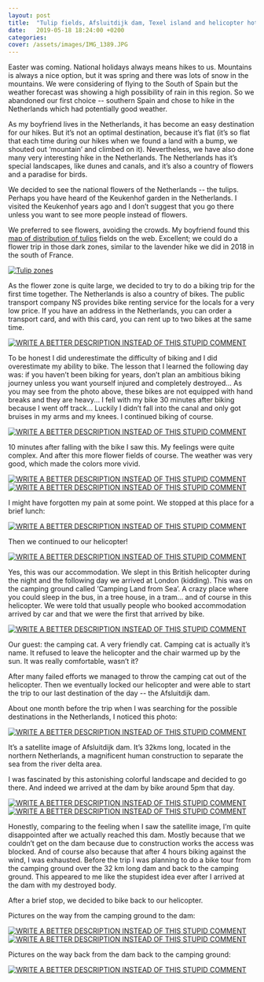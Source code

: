```yaml
---
layout: post
title:  "Tulip fields, Afsluitdijk dam, Texel island and helicopter hotel<br>2 days biking and a small hike in the northern Netherlands in detail"
date:   2019-05-18 18:24:00 +0200
categories: 
cover: /assets/images/IMG_1389.JPG
---
```

Easter was coming. National holidays always means hikes to us. Mountains is always a nice option, but it was spring and there was lots of snow in the mountains. We were considering of flying to the South of Spain but the weather forecast was showing a high possibility of rain in this region. So we abandoned our first choice -- southern Spain and chose to hike in the Netherlands which had potentially good weather.

As my boyfriend lives in the Netherlands, it has become an easy destination for our hikes. But it’s not an optimal destination, because it’s flat (it’s so flat that each time during our hikes when we found a land with a bump, we shouted out ‘mountain’ and climbed on it).  Nevertheless, we have also done many very interesting hike in the Netherlands. The Netherlands has it’s special landscapes, like dunes and canals, and it’s also a country of flowers and a paradise for birds. 

We decided to see the national flowers of the Netherlands -- the  tulips. Perhaps you have heard of the Keukenhof garden in the Netherlands. I visited the Keukenhof years ago and I don’t suggest that you go there unless you want to see more people instead of flowers.

We preferred to see flowers, avoiding the crowds. My boyfriend found this [map of distribution of tulips][tulip-address] fields on the web. Excellent; we could do a flower trip in those dark zones, similar to the lavender hike we did in 2018 in the south of France.

<a class="image-link" href="//easyoutdoor.github.io/assets/images/post_2_netherland_biking/1_tulipes field distribution map.png" data-lightbox="pretty-image" data-title="Check out this image">
  <img class="medium-image" src="/assets/images/post_2_netherland_biking/1_tulipes field distribution map.png" title="Tulip zones">
</a>

As the flower zone is quite large, we decided to try to do a biking trip for the first time together. The Netherlands is also a country of bikes. The public transport company NS provides bike renting service for the locals for a very low price. If you have an address in the Netherlands, you can order a transport card, and with this card, you can rent up to two bikes at the same time. 

<a class="image-link" href="//easyoutdoor.github.io/assets/images/post_2_netherland_biking/2_ovbike.png" data-lightbox="day-1-image" data-title="WRITE A BETTER DESCRIPTION INSTEAD OF THIS STUPID COMMENT">
  <img class="large-image" src="/assets/images/post_2_netherland_biking/2_ovbike.png" title="WRITE A BETTER DESCRIPTION INSTEAD OF THIS STUPID COMMENT">
</a>

To be honest I did underestimate the difficulty of biking and I did overestimate my ability to bike. The lesson that I learned the following day was: if you haven’t been biking for years, don’t plan an ambitious biking journey unless you want yourself injured and completely destroyed... As you may see from the photo above, these bikes are not equipped with hand breaks and they are heavy... I fell with my bike 30 minutes after biking because I went off track... Luckily I didn’t fall into the canal and only got bruises in my arms and my knees. I continued biking of course. 

<a class="image-link" href="//easyoutdoor.github.io/assets/images/post_2_netherland_biking/tulipes1.png" data-lightbox="day-1-image" data-title="WRITE A BETTER DESCRIPTION INSTEAD OF THIS STUPID COMMENT">
  <img class="large-image" src="/assets/images/post_2_netherland_biking/tulipes1.png" title="WRITE A BETTER DESCRIPTION INSTEAD OF THIS STUPID COMMENT">
</a>

10 minutes after falling with the bike I saw this. My feelings were quite complex. And after this more flower fields of course. The weather was very good, which made the colors more vivid.

<a class="image-link" href="//easyoutdoor.github.io/assets/images/post_2_netherland_biking/tulipes2.png" data-lightbox="day-1-image" data-title="WRITE A BETTER DESCRIPTION INSTEAD OF THIS STUPID COMMENT">
  <img class="medium-image" src="/assets/images/post_2_netherland_biking/tulipes2.png" title="WRITE A BETTER DESCRIPTION INSTEAD OF THIS STUPID COMMENT">
</a>
<a class="image-link" href="//easyoutdoor.github.io/assets/images/post_2_netherland_biking/tulipes3.png" data-lightbox="day-1-image" data-title="WRITE A BETTER DESCRIPTION INSTEAD OF THIS STUPID COMMENT">
  <img class="medium-image"  src="/assets/images/post_2_netherland_biking/tulipes3.png" title="WRITE A BETTER DESCRIPTION INSTEAD OF THIS STUPID COMMENT">
</a>

I might have forgotten my pain at some point. We stopped at this place for a brief lunch:

<a class="image-link" href="//easyoutdoor.github.io/assets/images/post_2_netherland_biking/lunchtulipes4.png" data-lightbox="day-1-image" data-title="WRITE A BETTER DESCRIPTION INSTEAD OF THIS STUPID COMMENT">
  <img class="large-image"  src="/assets/images/post_2_netherland_biking/lunchtulipes4.png" title="WRITE A BETTER DESCRIPTION INSTEAD OF THIS STUPID COMMENT">
</a>

Then we continued to our helicopter!

<a class="image-link" href="//easyoutdoor.github.io/assets/images/post_2_netherland_biking/helicopter.png" data-lightbox="day-1-image" data-title="WRITE A BETTER DESCRIPTION INSTEAD OF THIS STUPID COMMENT">
  <img class="large-image" src="/assets/images/post_2_netherland_biking/helicopter.png" title="WRITE A BETTER DESCRIPTION INSTEAD OF THIS STUPID COMMENT">
</a>

Yes, this was our accommodation.  We slept in this British helicopter during the night and the following day we arrived at London (kidding). This was on the camping ground called ‘Camping Land from Sea’. A crazy place where you could sleep in the bus, in a tree house, in a tram... and of course in this helicopter. We were told that  usually people who booked accommodation arrived by car and that we were the first that arrived by bike.

<a class="image-link" href="//easyoutdoor.github.io/assets/images/post_2_netherland_biking/cat_in_helicopter.png" data-lightbox="day-1-image" data-title="WRITE A BETTER DESCRIPTION INSTEAD OF THIS STUPID COMMENT">
  <img class="medium-image" src="/assets/images/post_2_netherland_biking/cat_in_helicopter.png" title="WRITE A BETTER DESCRIPTION INSTEAD OF THIS STUPID COMMENT">
</a>

Our guest: the camping cat. A very friendly cat. Camping cat is actually it’s name. It refused to leave the helicopter and the chair warmed up by the sun. It was really comfortable, wasn’t it?

After many failed efforts we managed to throw the camping cat out of the helicopter. Then we eventually locked our helicopter and were able to start the trip to our last destination of the day -- the  Afsluitdijk dam. 

About one month before the trip when I was searching for the possible destinations in the Netherlands,  I noticed this photo: 

<a class="image-link" href="//easyoutdoor.github.io/assets/images/post_2_netherland_biking/dam_satelite.png" data-lightbox="day-1-image" data-title="WRITE A BETTER DESCRIPTION INSTEAD OF THIS STUPID COMMENT">
  <img class="large-image" src="/assets/images/post_2_netherland_biking/dam_satelite.png" title="WRITE A BETTER DESCRIPTION INSTEAD OF THIS STUPID COMMENT">
</a>

It’s a satellite image of Afsluitdijk dam. It’s 32kms long, located in the northern Netherlands, a  magnificent human construction to separate the sea from the river delta area.

I was fascinated by this astonishing colorful landscape and decided to go there. And indeed we arrived at the dam by bike around 5pm that day. 

<a class="image-link" href="//easyoutdoor.github.io/assets/images/post_2_netherland_biking/dam1.png" data-lightbox="day-1-image" data-title="WRITE A BETTER DESCRIPTION INSTEAD OF THIS STUPID COMMENT">
  <img class="medium-image" src="/assets/images/post_2_netherland_biking/dam1.png" title="WRITE A BETTER DESCRIPTION INSTEAD OF THIS STUPID COMMENT">
</a>
<a class="image-link" href="//easyoutdoor.github.io/assets/images/post_2_netherland_biking/dam2.png" data-lightbox="day-1-image" data-title="WRITE A BETTER DESCRIPTION INSTEAD OF THIS STUPID COMMENT">
  <img class="medium-image" src="/assets/images/post_2_netherland_biking/dam2.png" title="WRITE A BETTER DESCRIPTION INSTEAD OF THIS STUPID COMMENT">
</a>

Honestly, comparing to the feeling when I saw the satellite image, I’m quite disappointed after we actually reached this dam. Mostly because that we couldn’t get on the dam because due to construction works the access was blocked. And of course also because that after 4 hours biking against the wind, I was exhausted. Before the trip I was planning to do a bike tour from the camping ground over the 32 km long dam and back to the camping ground. This appeared to me like the stupidest idea ever after I arrived at the dam with my destroyed body. 

After a brief stop, we decided to bike back to our helicopter. 

Pictures on the way from the camping ground to the dam: 

<a class="image-link" href="//easyoutdoor.github.io/assets/images/post_2_netherland_biking/tulipes4.png" data-lightbox="day-1-image" data-title="WRITE A BETTER DESCRIPTION INSTEAD OF THIS STUPID COMMENT">
  <img class="medium-image" src="/assets/images/post_2_netherland_biking/tulipes4.png" title="WRITE A BETTER DESCRIPTION INSTEAD OF THIS STUPID COMMENT">
</a>
<a class="image-link" href="//easyoutdoor.github.io/assets/images/post_2_netherland_biking/birds1.png" data-lightbox="day-1-image" data-title="WRITE A BETTER DESCRIPTION INSTEAD OF THIS STUPID COMMENT">
  <img class="medium-image" src="/assets/images/post_2_netherland_biking/birds1.png" title="WRITE A BETTER DESCRIPTION INSTEAD OF THIS STUPID COMMENT">
</a>

Pictures on the way back from the dam back to the camping ground: 

<a class="image-link" href="//easyoutdoor.github.io/assets/images/post_2_netherland_biking/sheep1.png" data-lightbox="day-1-image" data-title="WRITE A BETTER DESCRIPTION INSTEAD OF THIS STUPID COMMENT">
  <img class="medium-image" src="/assets/images/post_2_netherland_biking/sheep1.png" title="WRITE A BETTER DESCRIPTION INSTEAD OF THIS STUPID COMMENT">
</a>
 
[tulip-address]: https://tulipsinholland.com/flower-areas/

